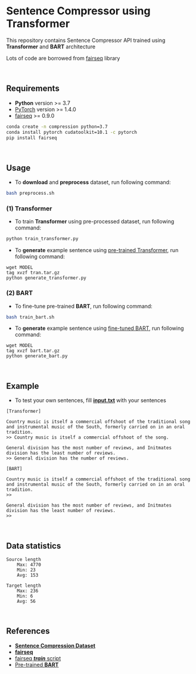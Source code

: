 # Sentence Compressor using Transformer

This repository contains Sentence Compressor API trained using **Transformer** and **BART** architecture

Lots of code are borrowed from [fairseq](https://github.com/pytorch/fairseq) library

<br/>

## Requirements

- **Python** version >= 3.7
- [PyTorch](https://pytorch.org/get-started/locally/) version >= 1.4.0
- [fairseq](https://github.com/pytorch/fairseq) >= 0.9.0

```bash
conda create -n compression python=3.7
conda install pytorch cudatoolkit=10.1 -c pytorch
pip install fairseq
```

<br/>

## Usage
- To **download** and **preprocess** dataset, run following command:

```bash
bash preprocess.sh
```

### (1) Transformer
- To train **Transformer** using pre-processed dataset, run following command:

```bash
python train_transformer.py
```

- To **generate** example sentence using [pre-trained Transformer](), run following command:

```
wget MODEL
tag xvzf tran.tar.gz
python generate_transformer.py
```

### (2) BART

- To fine-tune pre-trained **BART**, run following command:

```bash
bash train_bart.sh
```

- To **generate** example sentence using [fine-tuned BART](), run following command:

```
wget MODEL
tag xvzf bart.tar.gz
python generate_bart.py
```

<br/>

## Example

- To test your own sentences, fill [**input.txt**](output/input.txt) with your sentences

```
[Transformer]

Country music is itself a commercial offshoot of the traditional song and instrumental music of the South, formerly carried on in an oral tradition.
>> Country music is itself a commercial offshoot of the song.

General division has the most number of reviews, and Initmates division has the least number of reviews.
>> General division has the number of reviews.

[BART]

Country music is itself a commercial offshoot of the traditional song and instrumental music of the South, formerly carried on in an oral tradition.
>> 

General division has the most number of reviews, and Initmates division has the least number of reviews.
>>
```

<br/>

## Data statistics

```
Source length
    Max: 4770 
    Min: 23 
    Avg: 153

Target length
    Max: 236
    Min: 6
    Avg: 56
```

<br/>

## References
- [**Sentence Compression Dataset**](https://github.com/google-research-datasets/sentence-compression)
- [**fairseq**](https://github.com/pytorch/fairseq)
- [fairseq __*train*__ script](https://github.com/kakaobrain/helo_word/blob/master/gec/track.py#L91)
- [Pre-trained **BART**](https://github.com/pytorch/fairseq/tree/master/examples/bart)
